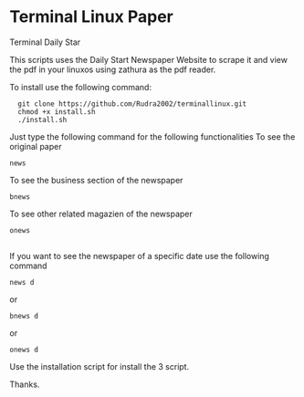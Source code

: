 # Terminal Linux Paper
Terminal Daily Star

This scripts uses the Daily Start Newspaper Website to scrape it and view the pdf in your linuxos using zathura as the pdf reader.

To install use the following command:
      
      git clone https://github.com/Rudra2002/terminallinux.git
      chmod +x install.sh
      ./install.sh

Just type the following command for the following functionalities
   To see the original paper
    
    news
   To see the business section of the newspaper
   
    bnews
   To see other related magazien of the newspaper
   
    onews


##
If you want to see the newspaper of a specific date use the following command

    news d 
   or
   
    bnews d 
   or
   
    onews d
    
Use the installation script for install the 3 script.

Thanks.
